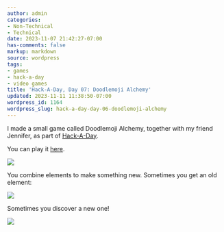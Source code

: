 ```yaml
---
author: admin
categories:
- Non-Technical
- Technical
date: 2023-11-07 21:42:27-07:00
has-comments: false
markup: markdown
source: wordpress
tags:
- games
- hack-a-day
- video games
title: 'Hack-A-Day, Day 07: Doodlemoji Alchemy'
updated: 2023-11-11 11:38:50-07:00
wordpress_id: 1164
wordpress_slug: hack-a-day-day-06-doodlemoji-alchemy
---
```

I made a small game called Doodlemoji Alchemy, together with my friend Jennifer, as part of [Hack-A-Day](https://za3k.com/hackaday).

You can play it [here](https://za3k.github.io/ha3k-07-doodle-alchemy/).

[![](../wp-content/uploads/2023/11/equation.png)](https://za3k.github.io/ha3k-07-doodle-alchemy/)

You combine elements to make something new. Sometimes you get an old element:

[![](../wp-content/uploads/2023/11/choice.png)](https://za3k.github.io/ha3k-07-doodle-alchemy/)

Sometimes you discover a new one!

[![](../wp-content/uploads/2023/11/main.png)](https://za3k.github.io/ha3k-07-doodle-alchemy/)
